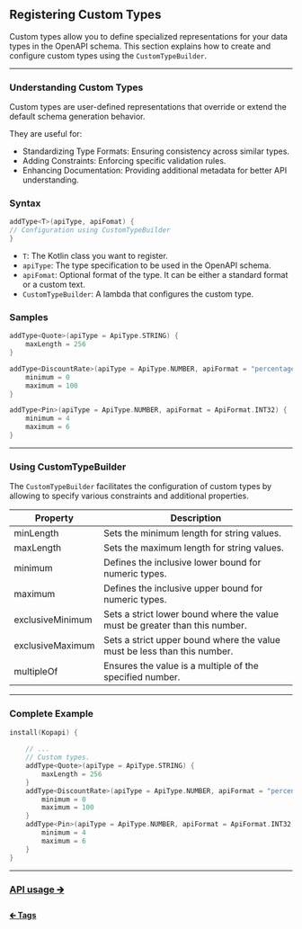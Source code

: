 ## Registering Custom Types

Custom types allow you to define specialized representations for your data types in the OpenAPI schema.
This section explains how to create and configure custom types using the `CustomTypeBuilder`.

---

### Understanding Custom Types

Custom types are user-defined representations that override or extend the default schema generation behavior.

They are useful for:

- Standardizing Type Formats: Ensuring consistency across similar types.
- Adding Constraints: Enforcing specific validation rules.
- Enhancing Documentation: Providing additional metadata for better API understanding.

### Syntax

```kotlin
addType<T>(apiType, apiFomat) {
// Configuration using CustomTypeBuilder
}
```

- `T`: The Kotlin class you want to register.
- `apiType`: The type specification to be used in the OpenAPI schema.
- `apiFomat`: Optional format of the type. It can be either a standard format or a custom text.
- `CustomTypeBuilder`: A lambda that configures the custom type.

### Samples

```kotlin
addType<Quote>(apiType = ApiType.STRING) {
    maxLength = 256
}

addType<DiscountRate>(apiType = ApiType.NUMBER, apiFormat = "percentage") {
    minimum = 0
    maximum = 100
}

addType<Pin>(apiType = ApiType.NUMBER, apiFormat = ApiFormat.INT32) {
    minimum = 4
    maximum = 6
}
```

---

### Using CustomTypeBuilder

The `CustomTypeBuilder` facilitates the configuration of custom types by allowing
to specify various constraints and additional properties.

| Property         | Description                                                                 |
|------------------|-----------------------------------------------------------------------------|
| minLength        | Sets the minimum length for string values.                                  |
| maxLength        | Sets the maximum length for string values.                                  |
| minimum          | Defines the inclusive lower bound for numeric types.                        |
| maximum          | Defines the inclusive upper bound for numeric types.                        |
| exclusiveMinimum | Sets a strict lower bound where the value must be greater than this number. |
| exclusiveMaximum | Sets a strict upper bound where the value must be less than this number.    |
| multipleOf       | Ensures the value is a multiple of the specified number.                    |

---

### Complete Example

```kotlin
install(Kopapi) {
    
    // ...
    // Custom types.
    addType<Quote>(apiType = ApiType.STRING) {
        maxLength = 256
    }
    addType<DiscountRate>(apiType = ApiType.NUMBER, apiFormat = "percentage") {
        minimum = 0
        maximum = 100
    }
    addType<Pin>(apiType = ApiType.NUMBER, apiFormat = ApiFormat.INT32) {
        minimum = 4
        maximum = 6
    }
}
```

---

### [API usage 🡲](02.0.api-usage.md)

#### [🡰 Tags](01.3.tags.md)
